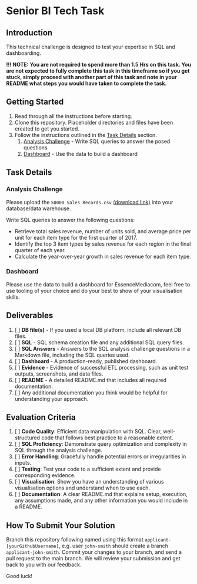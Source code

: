 # Senior BI Tech Task

## Introduction
This technical challenge is designed to test your expertise in SQL and dashboarding. 

**!!! NOTE: You are not required to spend more than 1.5 Hrs on this task. You are not expected to fully complete this task in this timeframe so if you get stuck, simply proceed with another part of this task and note in your README what steps you would have taken to complete the task.**

## Getting Started
1. Read through all the instructions before starting.
2. Clone this repository. Placeholder directories and files have been created to get you started.
3. Follow the instructions outlined in the [Task Details](#task-details) section.
   1. [Analysis Challenge](#analysis-challenge) - Write SQL queries to answer the posed questions
   2. [Dashboard](#dashboard) - Use the data to build a dashboard
## Task Details

### Analysis Challenge
Please upload the `50000 Sales Records.csv` [(download link)](https://drive.google.com/file/d/1g0nZAHn46gEBUmoPaMVhAIF9t7-55AsA/view?usp=sharing) into your database/data warehouse.

Write SQL queries to answer the following questions:
 
 -	Retrieve total sales revenue, number of units sold, and average price per unit for each item type for the first quarter of 2017.
 -	Identify the top 3 item types by sales revenue for each region in the final quarter of each year.
 -	Calculate the year-over-year growth in sales revenue for each item type.

### Dashboard
Please use the data to build a dashboard for EssenceMediacom, feel free to use tooling of your choice and do your best to show of your visualisation skills.

## Deliverables
1. [ ] **DB file(s)** - If you used a local DB platform, include all relevant DB files. 
2. [ ] **SQL** - SQL schema creation file and any additional SQL query files.
3. [ ] **SQL Answers** - Answers to the SQL analysis challenge questions in a Markdown file, including the SQL queries used.
4. [ ] **Dashboard** - A production-ready, published dashboard.
5. [ ] **Evidence** - Evidence of successful ETL processing, such as unit test outputs, screenshots, and data files.
6. [ ] **README** - A detailed README.md that includes all required documentation.
7. [ ] Any additional documentation you think would be helpful for understanding your approach.

## Evaluation Criteria
1. [ ] **Code Quality**: Efficient data manipulation with SQL. Clear, well-structured code that follows best practice to a reasonable extent.
2. [ ] **SQL Proficiency**: Demonstrate query optimization and complexity in SQL through the analysis challenge.
3. [ ] **Error Handling**: Gracefully handle potential errors or irregularities in inputs.
4. [ ] **Testing**: Test your code to a sufficient extent and provide corresponding evidence.
5. [ ] **Visualisation**: Show you have an understanding of various visualisation options and understand when to use each.
6. [ ] **Documentation**: A clear README.md that explains setup, execution, any assumptions made, and any other information you would include in a README.

## How To Submit Your Solution
Branch this repository following named using this format `applicant-[yourGithubUsername]`, e.g. user `john-smith` should create a branch `applicant-john-smith`. Commit your changes to your branch, and send a pull request to the main branch. We will review your submission and get back to you with our feedback.

Good luck!
